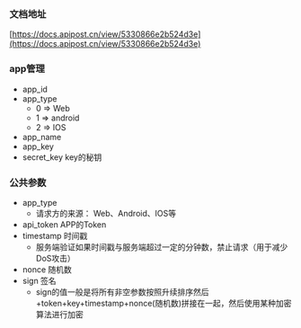 ### 文档地址

[https://docs.apipost.cn/view/5330866e2b524d3e](https://docs.apipost.cn/view/5330866e2b524d3e)

### app管理
- app_id
- app_type
    - 0 => Web
    - 1 => android
    - 2 => IOS
- app_name
- app_key
- secret_key key的秘钥

### 公共参数
- app_type
    - 请求方的来源：
        Web、Android、IOS等
- api_token APP的Token
- timestamp 时间戳
    - 服务端验证如果时间戳与服务端超过一定的分钟数，禁止请求（用于减少DoS攻击）
- nonce 随机数
- sign 签名
    - sign的值一般是将所有非空参数按照升续排序然后+token+key+timestamp+nonce(随机数)拼接在一起，然后使用某种加密算法进行加密
